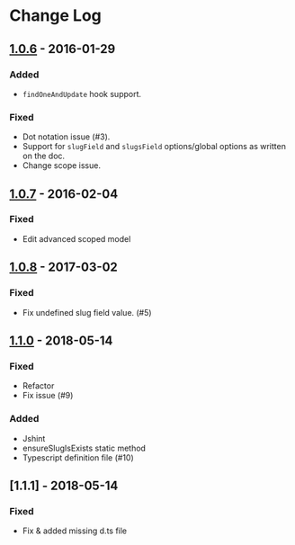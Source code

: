 # Change Log

## [1.0.6] - 2016-01-29

### Added

* `findOneAndUpdate` hook support.

### Fixed

* Dot notation issue (#3).
* Support for `slugField` and `slugsField` options/global options as written on the doc.
* Change scope issue.

## [1.0.7] - 2016-02-04

### Fixed

* Edit advanced scoped model

## [1.0.8] - 2017-03-02

### Fixed

* Fix undefined slug field value. (#5)

## [1.1.0] - 2018-05-14

### Fixed

* Refactor
* Fix issue (#9)

### Added

* Jshint
* ensureSlugIsExists static method
* Typescript definition file (#10)

## [1.1.1] - 2018-05-14

### Fixed

* Fix & added missing d.ts file

[1.0.6]: https://github.com/budiadiono/mongoose-slug-hero/compare/cf470915502218ff38227cd52ba710702ae23d1d...c3ce00b4c08ff913b3517f2c906d3e1edb106c8e
[1.0.7]: https://github.com/budiadiono/mongoose-slug-hero/compare/v1.0.6...v1.0.7
[1.0.8]: https://github.com/budiadiono/mongoose-slug-hero/compare/v1.0.7...v1.0.8
[1.1.0]: https://github.com/budiadiono/mongoose-slug-hero/compare/v1.0.8...v1.1.0
[1.1.0]: https://github.com/budiadiono/mongoose-slug-hero/compare/v1.1.0...v1.1.1
